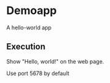 # Demoapp
A hello-world app

## Execution
Show "Hello, world!" on the web page.

Use port 5678 by default
